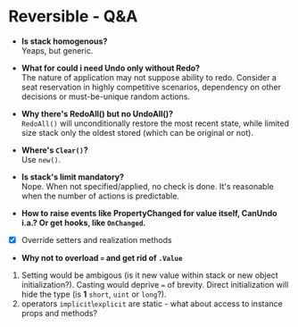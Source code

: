 # Reversible - Q&A

+ **Is stack homogenous?**\
Yeaps, but generic.

+ **What for could i need Undo only without Redo?**\
The nature of application may not suppose ability to redo. Consider a seat reservation in highly competitive scenarios, dependency on other decisions or must-be-unique random actions.

+ **Why there's RedoAll() but no UndoAll()?**\
`RedoAll()` will unconditionally restore the most recent state, while limited size stack only the oldest stored (which can be original or not).

+ **Where's `Clear()`?**\
Use `new()`.

+ **Is stack's limit mandatory?**\
Nope. When not specified/applied, no check is done. It's reasonable when the number of actions is predictable.

+ **How to raise events like PropertyChanged for value itself, CanUndo i.a.? Or get hooks, like <code>OnChanged</code>.**
- [x] Override setters and realization methods

+ **Why not to overload `=` and get rid of `.Value`**

1) Setting would be ambigous (is it new value within stack or new object initialization?). Casting would deprive `=` of brevity. Direct initialization will hide the type (is **1** `short`, `uint` or `long`?).
2) operators `implicit`\\`explicit` are static - what about access to instance props and methods?


